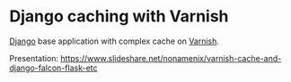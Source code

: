 # Django caching with Varnish 

[Django](https://github.com/django/django) base application with complex cache on [Varnish](https://varnish-cache.org/).

Presentation: https://www.slideshare.net/nonamenix/varnish-cache-and-django-falcon-flask-etc


